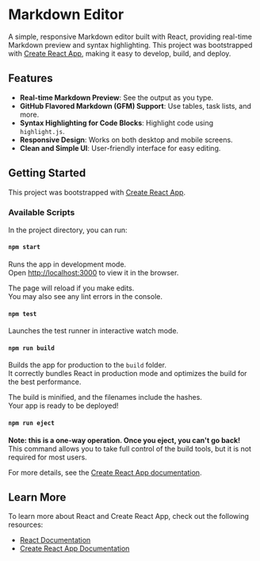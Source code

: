 # Markdown Editor

A simple, responsive Markdown editor built with React, providing real-time Markdown preview and syntax highlighting. This project was bootstrapped with [Create React App](https://github.com/facebook/create-react-app), making it easy to develop, build, and deploy.

## Features
- **Real-time Markdown Preview**: See the output as you type.
- **GitHub Flavored Markdown (GFM) Support**: Use tables, task lists, and more.
- **Syntax Highlighting for Code Blocks**: Highlight code using `highlight.js`.
- **Responsive Design**: Works on both desktop and mobile screens.
- **Clean and Simple UI**: User-friendly interface for easy editing.

## Getting Started

This project was bootstrapped with [Create React App](https://github.com/facebook/create-react-app).

### Available Scripts

In the project directory, you can run:

#### `npm start`
Runs the app in development mode.  
Open [http://localhost:3000](http://localhost:3000) to view it in the browser.

The page will reload if you make edits.  
You may also see any lint errors in the console.

#### `npm test`
Launches the test runner in interactive watch mode.

#### `npm run build`
Builds the app for production to the `build` folder.  
It correctly bundles React in production mode and optimizes the build for the best performance.

The build is minified, and the filenames include the hashes.  
Your app is ready to be deployed!

#### `npm run eject`
**Note: this is a one-way operation. Once you eject, you can't go back!**  
This command allows you to take full control of the build tools, but it is not required for most users.

For more details, see the [Create React App documentation](https://facebook.github.io/create-react-app/docs/getting-started).

## Learn More

To learn more about React and Create React App, check out the following resources:
- [React Documentation](https://reactjs.org/)
- [Create React App Documentation](https://facebook.github.io/create-react-app/docs/getting-started)
